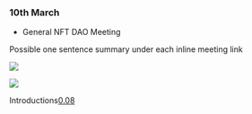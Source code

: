 
### 10th March

* General NFT DAO Meeting

Possible one sentence summary under each inline meeting link

[![](http://img.youtube.com/vi/PuFTQ13-bT0/0.jpg)](http://www.youtube.com/watch?v=PuFTQ13-bT0 "NFT-DAO meeting 3/10/21")



[![](http://img.youtube.com/vi/PuFTQ13-bT0?t=8/0.jpg)](http://www.youtube.com/watch?v=PuFTQ13-bT0 "NFT-DAO meeting 3/10/21")



Introductions[0.08](https://youtu.be/PuFTQ13-bT0?t=8)
